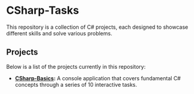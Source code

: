 # CSharp-Tasks

This repository is a collection of C# projects, each designed to showcase different skills and solve various problems.

## Projects

Below is a list of the projects currently in this repository:

- **[CSharp-Basics](./CSharp-Basics/README.md):** A console application that covers fundamental C# concepts through a series of 10 interactive tasks.
